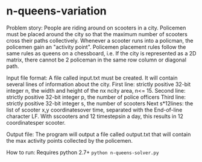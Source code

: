 # n-queens-variation

Problem story:
People are riding around on scooters in a city. Policemen must be placed around the city so that the maximum number of scooters cross their paths collectively. Whenever a scooter runs into a policman, the policemen gain an "activity point". Policemen placement rules follow the same rules as queens on a chessboard, i.e. If the city is represented as a 2D matrix, there cannot be 2 policeman in the same row column or diagonal path.

Input file format:
A file called input.txt must be created. It will contain several lines of information about the city. 
First line: strictly positive 32-bit integer n, the width and height of the nx ncity area, n<= 15.
Second line: strictly positive 32-bit integer p, the number of police officers
Third line: strictly positive 32-bit integer s, the number of scooters
Next s*12lines: the list of scooter x,y coordinatesover time, separated with the End-of-line character LF.  With sscooters and 12 timestepsin a day, this results in 12 coordinatesper scooter.

Output file:
The program will output a file called output.txt that will contain the max activity points collected by the policemen.   

How to run:
Requires python 2.7+
`python n-queens-solver.py`
